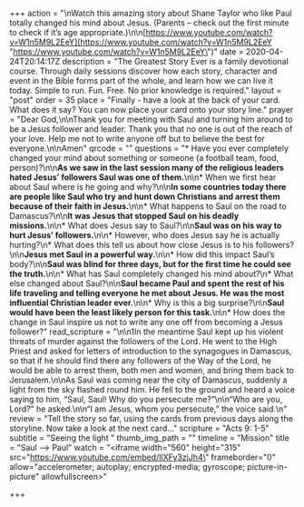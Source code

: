 +++
action = "\nWatch this amazing story about Shane Taylor who like Paul totally changed his mind about Jesus. (Parents – check out the first minute to check if it’s age appropriate.)\n\n[https://www.youtube.com/watch?v=W1n5M9L2EeY](https://www.youtube.com/watch?v=W1n5M9L2EeY \"https://www.youtube.com/watch?v=W1n5M9L2EeY\")"
date = 2020-04-24T20:14:17Z
description = "The Greatest Story Ever is a family devotional course.  Through daily sessions discover how each story, character and event in the Bible forms part of the whole, and learn how we can live it today. Simple to run. Fun. Free. No prior knowledge is required."
layout = "post"
order = 35
place = "Finally - have a look at the back of your card. What does it say? You can now place your card onto your story line."
prayer = "Dear God,\n\nThank you for meeting with Saul and turning him around to be a Jesus follower and leader. Thank you that no one is out of the reach of your love.  Help me not to write anyone off but to believe the best for everyone.\n\nAmen"
qrcode = ""
questions = "* Have you ever completely changed your mind about something or someone (a football team, food, person)?\n\n**As we saw in the last session many of the religious leaders hated Jesus’ followers Saul was one of them.**\n\n* When we first hear about Saul where is he going and why?\n\n**In some countries today there are people like Saul who try and hunt down Christians and arrest them because of their faith in Jesus.**\n\n* What happens to Saul on the road to Damascus?\n\n**It was Jesus that stopped Saul on his deadly missions.**\n\n* What does Jesus say to Saul?\n\n**Saul was on his way to hurt Jesus’ followers.**\n\n* However, who does Jesus say he is actually hurting?\n* What does this tell us about how close Jesus is to his followers?\n\n**Jesus met Saul in a powerful way.**\n\n* How did this impact Saul’s body?\n\n**Saul was blind for three days, but for the first time he could see the truth.**\n\n* What has Saul completely changed his mind about?\n* What else changed about Saul?\n\n**Saul became Paul and spent the rest of his life traveling and telling everyone he met about Jesus. He was the most influential Christian leader ever.**\n\n* Why is this a big surprise?\n\n**Saul would have been the least likely person for this task.**\n\n* How does the change in Saul inspire us not to write any one off from becoming a Jesus follower?"
read_scripture = "\n\n1In the meantime Saul kept up his violent threats of murder against the followers of the Lord.  He went to the High Priest and asked for letters of introduction to the synagogues in Damascus, so that if he should find there any followers of the Way of the Lord, he would be able to arrest them, both men and women, and bring them back to Jerusalem.\n\nAs Saul was coming near the city of Damascus, suddenly a light from the sky flashed round him. He fell to the ground and heard a voice saying to him, “Saul, Saul! Why do you persecute me?”\n\n“Who are you, Lord?” he asked.\n\n“I am Jesus, whom you persecute,” the voice said.\n"
review = "Tell the story so far, using the cards from previous days along the storyline.   Now take a look at the next card…"
scripture = "Acts 9: 1-5"
subtitle = "Seeing the light "
thumb_img_path = ""
timeline = "Mission"
title = "Saul --> Paul"
watch = "<iframe width=\"560\" height=\"315\" src=\"https://www.youtube.com/embed/IlXFy3zjJh4\" frameborder=\"0\" allow=\"accelerometer; autoplay; encrypted-media; gyroscope; picture-in-picture\" allowfullscreen></iframe>"

+++
